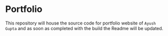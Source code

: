 # Portfolio
This repository will house the source code for portfolio website of `Ayush Gupta` and as soon as completed with the build the Readme will be updated.
